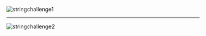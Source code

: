 ![stringchallenge1](https://user-images.githubusercontent.com/97106063/159118332-b859b505-6ea9-48c8-84ff-eb1043c53a3f.jpeg)
***
![stringchallenge2](https://user-images.githubusercontent.com/97106063/159118333-ed738a09-4c02-427f-881b-adce51f5f718.jpg)


